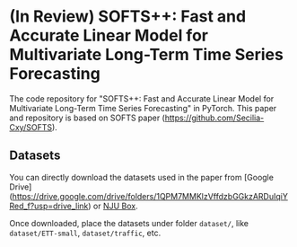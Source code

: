 # (In Review) SOFTS++: Fast and Accurate Linear Model for Multivariate Long-Term Time Series Forecasting

The code repository for "SOFTS++: Fast and Accurate Linear Model for Multivariate Long-Term Time Series Forecasting" in PyTorch. This paper and repository is based on SOFTS paper (https://github.com/Secilia-Cxy/SOFTS).

## Datasets

You can directly download the datasets used in the paper from [Google Drive] (https://drive.google.com/drive/folders/1QPM7MMKlzVffdzbGGkzARDuIqiYRed_f?usp=drive_link) or [NJU Box](https://box.nju.edu.cn/d/abc2bbd7cff6461eb4da/). 

Once downloaded, place the datasets under folder `dataset/`, like `dataset/ETT-small`, `dataset/traffic`, etc.
